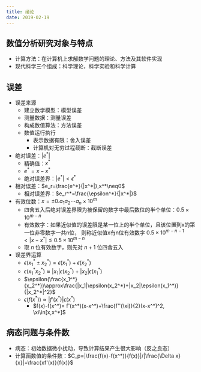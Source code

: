 ```yaml
---
title: 绪论
date: 2019-02-19
---
```


## 数值分析研究对象与特点

- 计算方法：在计算机上求解数学问题的理论、方法及其软件实现
- 现代科学三个组成：科学理论，科学实验和科学计算

## 误差

- 误差来源
  - 建立数学模型：模型误差
  - 测量数据：测量误差
  - 构成数值算法：方法误差
  - 数值运行执行
    - 表示数据有限：舍入误差
    - 计算机对无穷过程截断：截断误差
- 绝对误差：$|e^*|$
  - 精确值：$x^*$
  - $e^*=x-x^*$
  - 绝对误差界：$|e^*|<\epsilon^*$
- 相对误差：$e_r=\frac{e^*}{|x^*|},x^*\neq0$
  - 相对误差界：$e_r^*=\frac{\epsilon^*}{|x^*|}$
- 有效位数：$x=\pm 0.a_1a_2\cdots a_n\times 10^m$
  - 四舍五入后绝对误差界限为被保留的数字中最后数位的半个单位：$0.5\times 10^{m-n}$
  - 有效数字：如果近似值的误差限是某一位上的半个单位，且该位置到x的第一位非零数字一共n位， 则称近似值x有n位有效数字 $0.5\times 10^{m-n-1}<|x-x^*|\leq 0.5\times10^{m-n}$
  - 取 $n$ 位有效数字，则先对 $n+1$ 位四舍五入
- 误差界运算
  - $\epsilon(x_1^*\pm x_2^*)=\epsilon(x_1^*)+\epsilon(x_2^*)$
  - $\epsilon(x_1^*x_2^*)\approx|x_1|\epsilon(x_2^*)+|x_2|\epsilon(x_1^*)$
  - $\epsilon(\frac{x_1^*}{x_2^*})\approx\frac{|x_1|\epsilon(x_2^*)+|x_2|\epsilon(x_1^*)}{|x_2^*|^2}$
  - $\epsilon(f(x^*))\approx |f'(x^*)|\epsilon(x^*)$
    - $f(x)-f(x^*)= f'(x^*)(x-x^*)+\frac{f''(\xi)}{2}(x-x^*)^2, \xi\in[x,x^*]$

## 病态问题与条件数

- 病态：初始数据微小扰动，导致计算结果产生很大影响（反之良态）
- 计算函数值的条件数：$C_p=|\frac{f(x)-f(x^*)}{f(x)}|/|\frac{\Delta x}{x}|=\frac{xf'(x)}{f(x)}$